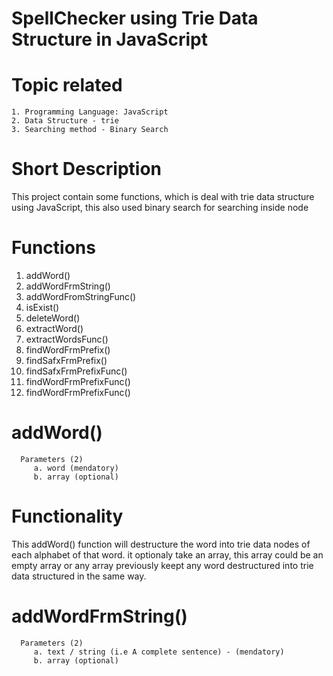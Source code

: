 # SpellChecker using Trie Data Structure in JavaScript
 
# Topic related 
    1. Programming Language: JavaScript
    2. Data Structure - trie
    3. Searching method - Binary Search

# Short Description 
This project contain some functions, which is deal with trie data structure using JavaScript, this also used binary search for searching inside node

# Functions 
  1. addWord()
  2. addWordFrmString()
  3. addWordFromStringFunc()
  4. isExist()
  5. deleteWord()
  6. extractWord()
  7. extractWordsFunc()
  8. findWordFrmPrefix()
  9. findSafxFrmPrefix()
  10. findSafxFrmPrefixFunc()
  11. findWordFrmPrefixFunc()
  12. findWordFrmPrefixFunc()
  
  
   # addWord()
      Parameters (2) 
         a. word (mendatory)
         b. array (optional)
  Functionality
  ===
 This addWord() function will destructure the word into trie data nodes of each alphabet of that word. it optionaly take an array, this array could be an empty array or any array previously keept any word destructured into trie data structured in the same way.
 
  # addWordFrmString()
      Parameters (2) 
         a. text / string (i.e A complete sentence) - (mendatory)
         b. array (optional)
